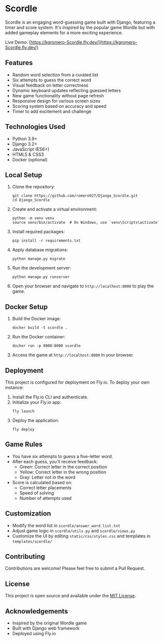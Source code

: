 # Scordle

Scordle is an engaging word-guessing game built with Django, featuring a timer and score system. It's inspired by the popular game Wordle but with added gameplay elements for a more exciting experience.

Live Demo: [https://kgromero-Scordle.fly.dev/](https://kgromero-Scordle.fly.dev/)

## Features

- Random word selection from a curated list
- Six attempts to guess the correct word
- Visual feedback on letter correctness
- Dynamic keyboard updates reflecting guessed letters
- New game functionality without page refresh
- Responsive design for various screen sizes
- Scoring system based on accuracy and speed
- Timer to add excitement and challenge

## Technologies Used

- Python 3.9+
- Django 3.2+
- JavaScript (ES6+)
- HTML5 & CSS3
- Docker (optional)

## Local Setup

1. Clone the repository:
   ```
   git clone https://github.com/romero927/Django_Scordle.git
   cd Django_Scordle
   ```

2. Create and activate a virtual environment:
   ```
   python -m venv venv
   source venv/bin/activate  # On Windows, use `venv\Scripts\activate`
   ```

3. Install required packages:
   ```
   pip install -r requirements.txt
   ```

4. Apply database migrations:
   ```
   python manage.py migrate
   ```

5. Run the development server:
   ```
   python manage.py runserver
   ```

6. Open your browser and navigate to `http://localhost:8000` to play the game.

## Docker Setup

1. Build the Docker image:
   ```
   docker build -t scordle .
   ```

2. Run the Docker container:
   ```
   docker run -p 8000:8000 scordle
   ```

3. Access the game at `http://localhost:8000` in your browser.

## Deployment

This project is configured for deployment on Fly.io. To deploy your own instance:

1. Install the Fly.io CLI and authenticate.
2. Initialize your Fly.io app:
   ```
   fly launch
   ```
3. Deploy the application:
   ```
   fly deploy
   ```

## Game Rules

- You have six attempts to guess a five-letter word.
- After each guess, you'll receive feedback:
  - Green: Correct letter in the correct position
  - Yellow: Correct letter in the wrong position
  - Gray: Letter not in the word
- Score is calculated based on:
  - Correct letter placements
  - Speed of solving
  - Number of attempts used

## Customization

- Modify the word list in `scordle/answer_word_list.txt`
- Adjust game logic in `scordle/utils.py` and `scordle/views.py`
- Customize the UI by editing `static/css/styles.css` and templates in `templates/scordle/`

## Contributing

Contributions are welcome! Please feel free to submit a Pull Request.

## License

This project is open source and available under the [MIT License](LICENSE).

## Acknowledgements

- Inspired by the original Wordle game
- Built with Django web framework
- Deployed using Fly.io
